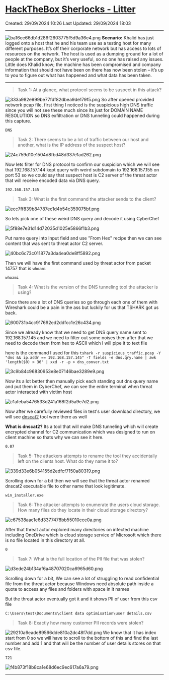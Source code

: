 # [HackTheBox Sherlocks - Litter](https://app.hackthebox.com/sherlocks/Litter)
Created: 29/09/2024 10:26
Last Updated: 29/09/2024 18:03
* * *
![ba16ee66db1d286f2603775f5d9a36e4.png](/_resources/ba16ee66db1d286f2603775f5d9a36e4.png)
**Scenario:**
Khalid has just logged onto a host that he and his team use as a testing host for many different purposes. It’s off their corporate network but has access to lots of resources on the network. The host is used as a dumping ground for a lot of people at the company, but it’s very useful, so no one has raised any issues. Little does Khalid know; the machine has been compromised and company information that should not have been on there has now been stolen – it’s up to you to figure out what has happened and what data has been taken.

* * *
>Task 1: At a glance, what protocol seems to be suspect in this attack?

![333a982e999be77fdf82dbea9de179f5.png](/_resources/333a982e999be77fdf82dbea9de179f5.png)
So after opened provided network pcap file, first thing I noticed is the suspicious high DNS traffic since you will not see these much since its just for DOMAIN NAME RESOLUTION so DNS exfiltration or DNS tunneling could happened during this capture.
```
DNS
```

>Task 2: There seems to be a lot of traffic between our host and another, what is the IP address of the suspect host?

![24c759d10e1504d8fbd48d337e1ad262.png](/_resources/24c759d10e1504d8fbd48d337e1ad262.png)

Now lets filter for DNS protocol to confirm our suspicion which we will see that 192.168.157.144 kept query with weird subdomain to 192.168.157.155 on port 53 so we could say that suspect host is C2 server of the threat actor that will receive encoded data via DNS query.

```
192.168.157.145
```

>Task 3: What is the first command the attacker sends to the client?

![ecc7ff839b84787ec1d4b54c359075bf.png](/_resources/ecc7ff839b84787ec1d4b54c359075bf.png)

So lets pick one of these weird DNS query and decode it using CyberChef

![5f88e7e31d14d72035d1025e5866f1b3.png](/_resources/5f88e7e31d14d72035d1025e5866f1b3.png)

Put name query into Input field and use "From Hex" recipe then we can see content that was sent to threat actor C2 server.

![40bc6c73c011877a3da4ea0de8ff5892.png](/_resources/40bc6c73c011877a3da4ea0de8ff5892.png)

Then we will have the first command used by threat actor from packet 14757 that is `whoami` 

```
whoami
```

>Task 4: What is the version of the DNS tunneling tool the attacker is using?

Since there are a lot of DNS queries so go through each one of them with Wireshark could be a pain in the ass but luckily for us that TSHARK got us back.

![600731b4cc917692ed2ddfcc1e26c434.png](/_resources/600731b4cc917692ed2ddfcc1e26c434.png)

Since we already know that we need to get DNS query name sent to 192.168.157.145 and we need to filter out some noises then after that we need to decode them from hex to ASCII which I will pipe it to text file

here is the command I used for this 
`tshark -r suspicious_traffic.pcap -Y "dns && ip.addr == 192.168.157.145" -T fields -e dns.qry.name | awk 'length($0) > 36' | xxd -r -p > dns_conver.txt`

![3c9b84c96830953e8e07146bae3289e9.png](/_resources/3c9b84c96830953e8e07146bae3289e9.png)

Now its a lot better then manually pick each standing out dns query name and put them in CyberChef, we can see the entire terminal when threat actor interacted with victim host

![c1afeba5476533d241a168f2d5a9e7d2.png](/_resources/c1afeba5476533d241a168f2d5a9e7d2.png)

Now after we carefully reviewed files in test's user download directory, we will see [dnscat2](https://github.com/iagox86/dnscat2) tool were there as well

**What is dnscat2?**
Its a tool that will make DNS tunneling which will create encrypted channel for C2 communication which was designed to run on client machine so thats why we can see it here.

```
0.07
```

>Task 5: The attackers attempts to rename the tool they accidentally left on the clients host. What do they name it to?

![339d33e6b054155d2edfcf7150a80319.png](/_resources/339d33e6b054155d2edfcf7150a80319.png)

Scrolling down for a bit then we will see that the threat actor renamed dnscat2 executable file to other name that look legitimate.

```
win_installer.exe
```

>Task 6: The attacker attempts to enumerate the users cloud storage. How many files do they locate in their cloud storage directory?

![c67538aac1e6d3377478bb55010cce0a.png](/_resources/c67538aac1e6d3377478bb55010cce0a.png)

After that threat actor explored many directories on infected machine including OneDrive which is cloud storage service of Microsoft which there is no file located in this directory at all.
```
0
```

>Task 7: What is the full location of the PII file that was stolen?

![d3ede24b134af6a48707020ca6965d60.png](/_resources/d3ede24b134af6a48707020ca6965d60.png)

Scrolling down for a bit, We can see a lot of struggling to read confidential file from the threat actor because Windows need absolute path inside a quote to access any files and folders with space in it names

But the threat actor eventually got it and it shows PII of user from this csv file

```
C:\Users\test\Documents\client data optimisation\user details.csv
```

>Task 8: Exactly how many customer PII records were stolen?

![29210a6eade89566dde810a2dc48f7dd.png](/_resources/29210a6eade89566dde810a2dc48f7dd.png)
We know that it has index start from 0 so we will have to scroll to the bottom of this and find the last number and add 1 and that will be the number of user details stores on that csv file.

```
721
```

![f4b873f18b8ca1e68d6ec9ec617a6a79.png](/_resources/f4b873f18b8ca1e68d6ec9ec617a6a79.png)
* * *
